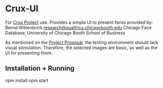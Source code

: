 # Crux-UI

For [Crux Project](https://github.com/abril-AL/Crux) use.
Provides a simple UI to present faces provided by:
    Bernd Wittenbrink <research@qualtrics.chicagobooth.edu> Chicago Face Database, University of Chicago Booth School of Business

As mentioned on the [Project Proposal](https://github.com/abril-AL/Crux/blob/main/EEG%20Tinder%20Proposal.pdf), the testing environment should lack visual stimulation.
Therefore, the selected images are basic, as well as the UI for presenting them.



## Installation + Running
npm install
npm start

